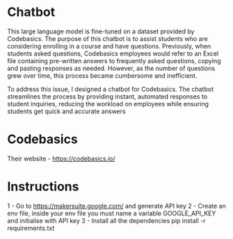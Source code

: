 # Chatbot

This large language model is fine-tuned on a dataset provided by Codebasics. The purpose of this chatbot is to assist students who are considering enrolling in a course and have questions. Previously, when students asked questions, Codebasics employees would refer to an Excel file containing pre-written answers to frequently asked questions, copying and pasting responses as needed. However, as the number of questions grew over time, this process became cumbersome and inefficient.

To address this issue, I designed a chatbot for Codebasics. The chatbot streamlines the process by providing instant, automated responses to student inquiries, reducing the workload on employees while ensuring students get quick and accurate answers

# Codebasics
Their website - https://codebasics.io/



# Instructions
1 - Go to https://makersuite.google.com/ and generate API key
2 - Create an env file, inside your env file you must name a variable GOOGLE_API_KEY and initialise with API key
3 - Install all the dependencies pip install -r requirements.txt

